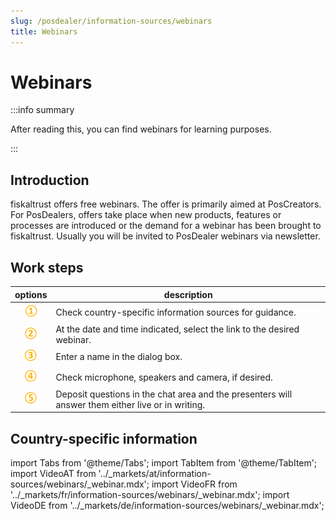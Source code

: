 ```yaml
---
slug: /posdealer/information-sources/webinars
title: Webinars
---
```

# Webinars

:::info summary

After reading this, you can find webinars for learning purposes.

:::

## Introduction

fiskaltrust offers free webinars. The offer is primarily aimed at PosCreators. For PosDealers, offers take place when new products, features or processes are introduced or the demand for a webinar has been brought to fiskaltrust. Usually you will be invited to PosDealer webinars via newsletter.

## Work steps

| options | description                                                                                                                |
|:----------------------:|-------------------------------------------------------------------------------------------------------------------------------------|
|![Number 1](../images/Numbers/circle-1o.png)|Check country-specific information sources for guidance.  |
|![Number 2](../images/Numbers/circle-2o.png)|At the date and time indicated, select the link to the desired webinar.  |
|![Number 3](../images/Numbers/circle-3o.png)|Enter a name in the dialog box.  |
|![Number 4](../images/Numbers/circle-4o.png)|Check microphone, speakers and camera, if desired.  |
|![Number 5](../images/Numbers/circle-5o.png)|Deposit questions in the chat area and the presenters will answer them either live or in writing.  |

## Country-specific information

import Tabs from '@theme/Tabs';
import TabItem from '@theme/TabItem';
import VideoAT from '../_markets/at/information-sources/webinars/_webinar.mdx';
import VideoFR from '../_markets/fr/information-sources/webinars/_webinar.mdx';
import VideoDE from '../_markets/de/information-sources/webinars/_webinar.mdx';

<Tabs groupId="market">

  <TabItem value="AT" label="Austria">
    <VideoAT />
  </TabItem>

  <TabItem value="FR" label="France">
    <VideoFR />
  </TabItem>

  <TabItem value="DE" label="Germany">
    <VideoDE />
  </TabItem>

</Tabs>